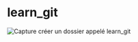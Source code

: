 # learn_git
![Capture créer un dossier appelé learn_git](https://user-images.githubusercontent.com/110737235/185768607-73494ff6-bb46-4fa2-b095-34a3dca27959.PNG)
